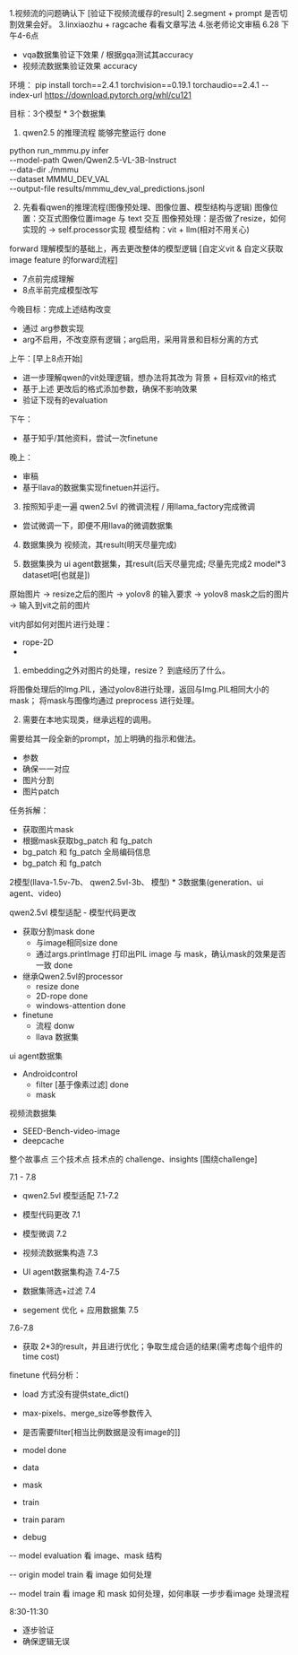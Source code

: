 1.视频流的问题确认下  [验证下视频流缓存的result]
2.segment + prompt 是否切割效果会好。
3.linxiaozhu + ragcache 看看文章写法
4.张老师论文审稿   6.28 下午4-6点


- vqa数据集验证下效果 / 根据gqa测试其accuracy
- 视频流数据集验证效果 accuracy


环境：
pip install torch==2.4.1 torchvision==0.19.1 torchaudio==2.4.1 --index-url https://download.pytorch.org/whl/cu121

目标：3个模型 * 3个数据集
1. qwen2.5 的推理流程  能够完整运行   done

python run_mmmu.py infer \
    --model-path Qwen/Qwen2.5-VL-3B-Instruct \
    --data-dir ./mmmu \
    --dataset MMMU_DEV_VAL \
    --output-file results/mmmu_dev_val_predictions.jsonl


2. 先看看qwen的推理流程(图像预处理、图像位置、模型结构与逻辑)
图像位置：交互式图像位置image 与 text 交互
图像预处理：是否做了resize，如何实现的 -> self.processor实现
模型结构：vit + llm(相对不用关心)


forward 理解模型的基础上，再去更改整体的模型逻辑 [自定义vit & 自定义获取image feature 的forward流程]
- 7点前完成理解
- 8点半前完成模型改写



今晚目标：完成上述结构改变
- 通过 arg参数实现
- arg不启用，不改变原有逻辑；arg启用，采用背景和目标分离的方式

上午：[早上8点开始]
- 进一步理解qwen的vit处理逻辑，想办法将其改为 背景 + 目标双vit的格式
- 基于上述 更改后的格式添加参数，确保不影响效果
- 验证下现有的evaluation

下午：
- 基于知乎/其他资料，尝试一次finetune

晚上：
- 审稿
- 基于llava的数据集实现finetuen并运行。








3. 按照知乎走一遍 qwen2.5vl 的微调流程  /  用llama_factory完成微调
- 尝试微调一下，即便不用llava的微调数据集






4. 数据集换为 视频流，其result(明天尽量完成)


5. 数据集换为 ui agent数据集，其result(后天尽量完成;  尽量先完成2 model*3 dataset吧[也就是])






原始图片 -> resize之后的图片 -> yolov8 的输入要求 -> yolov8 mask之后的图片 -> 输入到vit之前的图片

vit内部如何对图片进行处理：
- rope-2D
- 



1. embedding之外对图片的处理，resize？ 到底经历了什么。

将图像处理后的Img.PIL，通过yolov8进行处理，返回与Img.PIL相同大小的mask；
将mask与图像均通过 preprocess 进行处理。


2. 需要在本地实现类，继承远程的调用。

需要给其一段全新的prompt，加上明确的指示和做法。
- 参数
- 确保一一对应
- 图片分割
- 图片patch


任务拆解：
- 获取图片mask
- 根据mask获取bg_patch 和 fg_patch
- bg_patch 和 fg_patch 全局编码信息
- bg_patch 和 fg_patch 



2模型(llava-1.5v-7b、 qwen2.5vl-3b、 模型) * 3数据集(generation、ui agent、video)

qwen2.5vl 模型适配 - 模型代码更改
- 获取分割mask    done
    - 与image相同size done
    - 通过args.printImage   打印出PIL image 与 mask，确认mask的效果是否一致 done
- 继承Qwen2.5vl的processor
    - resize done
    - 2D-rope done
    - windows-attention done
- finetune
    - 流程 donw
    - llava 数据集 


ui agent数据集
- Androidcontrol
    - filter [基于像素过滤] done
    - mask 



视频流数据集
- SEED-Bench-video-image
- deepcache



整个故事点
三个技术点  技术点的   challenge、insights [围绕challenge]




7.1 - 7.8
- qwen2.5vl 模型适配  7.1-7.2
 - 模型代码更改 7.1
 - 模型微调 7.2

- 视频流数据集构造 7.3

- UI agent数据集构造 7.4-7.5
 - 数据集筛选+过滤 7.4
 - segement 优化 + 应用数据集 7.5

7.6-7.8
- 获取 2*3的result，并且进行优化；争取生成合适的结果(需考虑每个组件的time cost)








finetune 代码分析：
- load 方式没有提供state_dict()
- max-pixels、merge_size等参数传入
- 是否需要filter[相当比例数据是没有image的]]

- model done
- data
- mask
- train
- train param






- debug

-- model evaluation
看 image、mask 结构

-- origin model train 
看 image 如何处理

-- model train
看 image 和 mask 如何处理，如何串联
一步步看image 处理流程

8:30-11:30
+ 逐步验证
+ 确保逻辑无误












